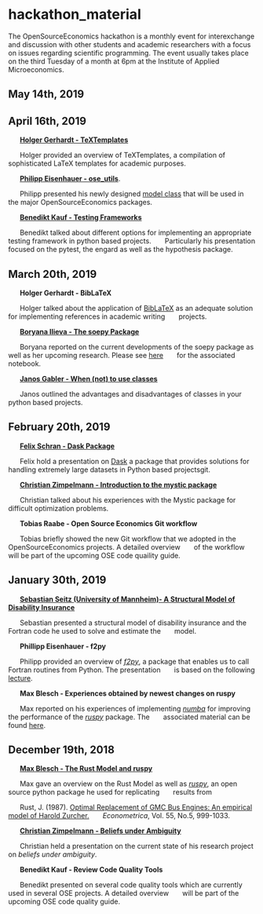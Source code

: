 # hackathon_material

The OpenSourceEconomics hackathon is a monthly event for interexchange and discussion with other students and academic researchers with a focus on issues regarding scientific programming. The event usually takes place on the third Tuesday of a month at 6pm at the Institute of Applied Microeconomics.

## May 14th, 2019


## April 16th, 2019
&nbsp;&nbsp;&nbsp;&nbsp;&nbsp;&nbsp;[**Holger Gerhardt - TeXTemplates**](https://github.com/HolgerGerhardt/TeXTemplates)

&nbsp;&nbsp;&nbsp;&nbsp;&nbsp;&nbsp;Holger provided an overview of TeXTemplates, a compilation of sophisticated LaTeX templates for academic purposes.

&nbsp;&nbsp;&nbsp;&nbsp;&nbsp;&nbsp;[**Philipp Eisenhauer - ose_utils**](https://nbviewer.jupyter.org/format/slides/github/OpenSourceEconomics/ose_utils/blob/master/design_patterns/model_specification/model_spec.ipynb#/).

&nbsp;&nbsp;&nbsp;&nbsp;&nbsp;&nbsp;Philipp presented his newly designed [model class](https://github.com/OpenSourceEconomics/ose_utils) that will be used in the major OpenSourceEconomics packages.

&nbsp;&nbsp;&nbsp;&nbsp;&nbsp;&nbsp;[**Benedikt Kauf - Testing Frameworks**](https://github.com/OpenSourceEconomics/hackathon_material/blob/master/material/04_16_2019/04_20_2019_Benedikt_Kauf.pdf)

&nbsp;&nbsp;&nbsp;&nbsp;&nbsp;&nbsp;Benedikt talked about different options for implementing an appropriate testing framework in python based projects.
&nbsp;&nbsp;&nbsp;&nbsp;&nbsp;&nbsp;Particularly his presentation focused on the pytest, the engard as well as the hypothesis package.

## March 20th, 2019

&nbsp;&nbsp;&nbsp;&nbsp;&nbsp;&nbsp;**Holger Gerhardt - BibLaTeX**

&nbsp;&nbsp;&nbsp;&nbsp;&nbsp;&nbsp;Holger talked about the application of [BibLaTeX](https://ctan.org/pkg/biblatex?lang=de) as an adequate solution for implementing references in academic writing
&nbsp;&nbsp;&nbsp;&nbsp;&nbsp;&nbsp;projects.  

 &nbsp;&nbsp;&nbsp;&nbsp;&nbsp;&nbsp;[**Boryana Ilieva - The soepy Package**](https://github.com/OpenSourceEconomics/hackathon_material/blob/master/material/03_20_2019/03_20_2019_Boryana_Ilieva.pdf)

 &nbsp;&nbsp;&nbsp;&nbsp;&nbsp;&nbsp;Boryana reported on the  current developments of the soepy package as well as her upcoming research. Please see [here](https://github.com/boryana-ilieva/soepy_presentation)
 &nbsp;&nbsp;&nbsp;&nbsp;&nbsp;&nbsp;for the associated  notebook.

 &nbsp;&nbsp;&nbsp;&nbsp;&nbsp;&nbsp;[**Janos Gabler - When (not) to use classes**](https://github.com/OpenSourceEconomics/hackathon_material/blob/master/material/03_20_2019/03_20_2019_Janos_Gabler.ipynb)

 &nbsp;&nbsp;&nbsp;&nbsp;&nbsp;&nbsp;Janos outlined the advantages and disadvantages of classes in your python based projects.

## February 20th, 2019

&nbsp;&nbsp;&nbsp;&nbsp;&nbsp;&nbsp;[**Felix Schran - Dask Package**](https://github.com/OpenSourceEconomics/hackathon_material/blob/master/material/02_20_2019/02_20_2019_Felix_Schran.ipynb)

&nbsp;&nbsp;&nbsp;&nbsp;&nbsp;&nbsp;Felix hold a presentation on [Dask](https://dask.org/) a package that provides solutions for handling extremely large datasets in Python based projectsgit.

&nbsp;&nbsp;&nbsp;&nbsp;&nbsp;&nbsp;[**Christian Zimpelmann - Introduction to the mystic package**](https://github.com/ChristianZimpelmann/introduction_mystic)

&nbsp;&nbsp;&nbsp;&nbsp;&nbsp;&nbsp;Christian talked about his experiences with the Mystic package for difficult optimization problems.

&nbsp;&nbsp;&nbsp;&nbsp;&nbsp;&nbsp;**Tobias Raabe - Open Source Economics Git workflow**

&nbsp;&nbsp;&nbsp;&nbsp;&nbsp;&nbsp;Tobias briefly showed the new Git workflow that we adopted in the OpenSourceEconomics projects. A detailed overview
&nbsp;&nbsp;&nbsp;&nbsp;&nbsp;&nbsp;of the workflow will be part of the upcoming OSE code quaility guide.

## January 30th, 2019

&nbsp;&nbsp;&nbsp;&nbsp;&nbsp;&nbsp;[**Sebastian Seitz (University of Mannheim)- A Structural Model of Disability Insurance**]()

&nbsp;&nbsp;&nbsp;&nbsp;&nbsp;&nbsp;Sebastian presented a structural model of disability insurance and the Fortran code he used to solve and estimate the
&nbsp;&nbsp;&nbsp;&nbsp;&nbsp;&nbsp;model.

&nbsp;&nbsp;&nbsp;&nbsp;&nbsp;&nbsp;**Phillipp Eisenhauer - f2py**

&nbsp;&nbsp;&nbsp;&nbsp;&nbsp;&nbsp;Philipp provided an overview of [*f2py*](https://docs.scipy.org/doc/numpy/f2py/), a package that enables us to call Fortran routines from Python. The presentation
&nbsp;&nbsp;&nbsp;&nbsp;&nbsp;&nbsp;is based on the following [lecture](https://github.com/jrjohansson/scientific-python-lectures/blob/master/Lecture-6A-Fortran-and-C.ipynb).

&nbsp;&nbsp;&nbsp;&nbsp;&nbsp;&nbsp;**Max Blesch - Experiences obtained by newest changes on ruspy**

&nbsp;&nbsp;&nbsp;&nbsp;&nbsp;&nbsp;Max reported on his experiences of implementing [*numba*](http://numba.pydata.org/) for improving the performance of the [*ruspy*](https://github.com/OpenSourceEconomics/ruspy) package. The
&nbsp;&nbsp;&nbsp;&nbsp;&nbsp;&nbsp;associated material can be found [here](https://github.com/OpenSourceEconomics/hackathon_material/tree/master/material/01_30_2019).

## December 19th, 2018

&nbsp;&nbsp;&nbsp;&nbsp;&nbsp;&nbsp;[**Max Blesch - The Rust Model and ruspy**](https://github.com/OpenSourceEconomics/hackathon_material/blob/master/material/12_19_2018/12_19_2018_Maximilian_Blesch_1.pdf)

&nbsp;&nbsp;&nbsp;&nbsp;&nbsp;&nbsp;Max gave an overview on the Rust Model as well as [*ruspy*](https://github.com/OpenSourceEconomics/ruspy), an open source python package he used for replicating
 &nbsp;&nbsp;&nbsp;&nbsp;&nbsp;&nbsp;results from

&nbsp;&nbsp;&nbsp;&nbsp;&nbsp;&nbsp;Rust, J. (1987). [Optimal Replacement of GMC Bus Engines: An empirical model of Harold Zurcher.](https://doi.org/10.2307/1911259)
&nbsp;&nbsp;&nbsp;&nbsp;&nbsp;&nbsp;*Econometrica*, Vol. 55, No.5, 999-1033.


&nbsp;&nbsp;&nbsp;&nbsp;&nbsp;&nbsp;[**Christian Zimpelmann - Beliefs under Ambiguity**](https://github.com/OpenSourceEconomics/hackathon_material/blob/master/material/12_19_2018/12_19_2018_Christian_Zimpelmann.pdf)

&nbsp;&nbsp;&nbsp;&nbsp;&nbsp;&nbsp;Christian held a presentation on the current state of his research project on *beliefs under ambiguity*.

&nbsp;&nbsp;&nbsp;&nbsp;&nbsp;&nbsp;**Benedikt Kauf - Review Code Quality Tools**

&nbsp;&nbsp;&nbsp;&nbsp;&nbsp;&nbsp;Benedikt presented on several code quality tools which are currently used in several OSE projects. A detailed overview
&nbsp;&nbsp;&nbsp;&nbsp;&nbsp;&nbsp;will be part of the upcoming OSE code quality guide.
